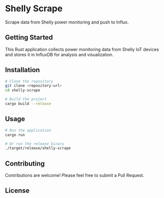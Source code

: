 # Shelly Scrape

Scrape data from Shelly power monitoring and push to Influx.

## Getting Started

This Rust application collects power monitoring data from Shelly IoT devices and stores it in InfluxDB for analysis and visualization.

## Installation

```bash
# Clone the repository
git clone <repository-url>
cd shelly-scrape

# Build the project
cargo build --release
```

## Usage

```bash
# Run the application
cargo run

# Or run the release binary
./target/release/shelly-scrape
```

## Contributing

Contributions are welcome! Please feel free to submit a Pull Request.

## License

<!-- Add license information here -->
